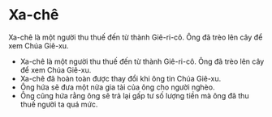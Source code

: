 # Xa-chê

Xa-chê là một người thu thuế đến từ thành Giê-ri-cô. Ông đã trèo lên cây để xem Chúa Giê-xu.
- Xa-chê là một người thu thuế đến từ thành Giê-ri-cô. Ông đã trèo lên cây để xem Chúa Giê-xu. 
- Xa-chê đã hoàn toàn được thay đổi khi ông tin Chúa Giê-xu. 
- Ông hứa sẽ đưa một nửa gia tài của ông cho người nghèo. 
- Ông cũng hứa rằng ông sẽ trả lại gấp tư số lượng tiền mà ông đã thu thuế người ta quá mức.

